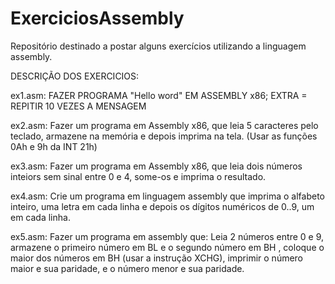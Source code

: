 # ExerciciosAssembly
Repositório destinado a postar alguns exercícios utilizando a linguagem assembly.

DESCRIÇÃO DOS EXERCICIOS:

ex1.asm: FAZER PROGRAMA "Hello word" EM ASSEMBLY x86; EXTRA = REPITIR 10 VEZES A MENSAGEM

ex2.asm: Fazer um programa em Assembly x86, que leia 5 caracteres pelo teclado, 
armazene na memória e depois imprima na tela. (Usar as funções 0Ah e 9h da 
INT 21h) 

ex3.asm: Fazer um programa em Assembly x86, que leia dois números inteiors sem 
sinal entre 0 e 4, some-os e imprima o resultado. 

ex4.asm: Crie um programa em linguagem assembly que imprima o alfabeto inteiro, uma letra em cada linha e depois os dígitos numéricos de 0..9, um em cada linha. 

ex5.asm: Fazer um programa em assembly que: Leia 2 números entre 0 e 9, armazene o primeiro número em BL e o segundo número em BH , coloque o maior dos números em BH (usar a instrução XCHG), imprimir o número maior e sua paridade, e o número menor e sua paridade. 
